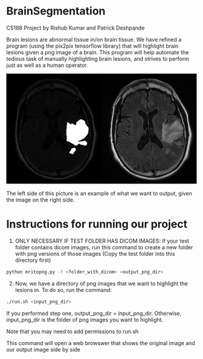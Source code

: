 # BrainSegmentation
CS188 Project by Rishub Kumar and Patrick Deshpande

Brain lesions are abnormal tissue in/on brain tissue. We have refined a program (using the pix2pix tensorflow library) that will highlight brain lesions given a png image of a brain. This program will help automate the tedious task of manually highlighting brain lesions, and strives to perform just as well as a human operator.

<img src="pics/2_IM-0001-0016-0001.dcm.png" width="900px"/>

The left side of this picture is an example of what we want to output, given the image on the right side.

# Instructions for running our project

1) ONLY NECESSARY IF TEST FOLDER HAS DICOM IMAGES: If your test folder contains dicom images, run this command to create a new folder with png versions of those images (Copy the test folder into this directory first)

```sh
python mritopng.py -f <folder_with_dicom> <output_png_dir>
```

2) Now, we have a directory of png images that we want to highlight the lesions in. To do so, run the command:

```sh
./run.sh <input_png_dir>
```

If you performed step one, output_png_dir = input_png_dir. Otherwise, input_png_dir is the folder of png images you want to highlight.

Note that you may need to add permissions to run.sh

This command will open a web browswer that shows the original image and our output image side by side